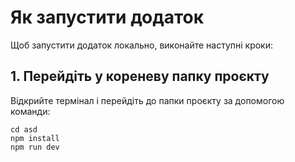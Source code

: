 # Як запустити додаток

Щоб запустити додаток локально, виконайте наступні кроки:

## 1. Перейдіть у кореневу папку проєкту
Відкрийте термінал і перейдіть до папки проєкту за допомогою команди:

```
cd asd
npm install
npm run dev
